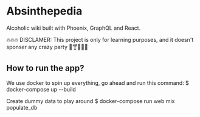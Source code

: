 # Absinthepedia

Alcoholic wiki built with Phoenix, GraphQL and React.

🔥🔥🔥 DISCLAMER: This project is only for learning purposes, and it doesn't
sponser any crazy party 🍺🍸🍹🍶😎

## How to run the app?

We use docker to spin up everything, go ahead and run this command:
$ docker-compose up --build

Create dummy data to play around
$ docker-compose run web mix populate_db
